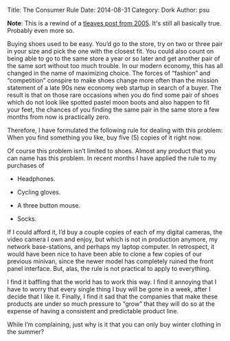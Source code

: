 Title: The Consumer Rule
Date: 2014-08-31
Category: Dork
Author: psu

**Note**: This is a rewind of a <a href="http://tleaves.com/2005/05/12/the-consumer-rule/index.html">tleaves post from 2005</a>. It's still all basically true. Probably even more so.	

Buying shoes used to be easy. You’d go to the store, try on two or three pair in your size and pick the one with the closest fit. You could also count on being able to go to the same store a year or so later and get another pair of the same sort without too much trouble. In our modern economy, this has all changed in the name of maximizing choice. The forces of “fashion” and “competition” conspire to make shoes change more often than the mission statement of a late 90s new economy web startup in search of a buyer. The result is that on those rare occasions when you do find some pair of shoes which do not look like spotted pastel moon boots and also happen to fit your feet, the chances of you finding the same pair in the same store a few months from now is practically zero.

Therefore, I have formulated the following rule for dealing with this problem: When you find something you like, buy five (5) copies of it right now.

Of course this problem isn’t limited to shoes. Almost any product that you can name has this problem. In recent months I have applied the rule to my purchases of

- Headphones.

- Cycling gloves.

- A three button mouse.

- Socks.

If I could afford it, I’d buy a couple copies of each of my digital cameras, the video camera I own and enjoy, but which is not in production anymore, my network base-stations, and perhaps my laptop computer. In retrospect, it would have been nice to have been able to clone a few copies of our previous minivan, since the newer model has completely ruined the front panel interface. But, alas, the rule is not practical to apply to everything.

I find it baffling that the world has to work this way. I find it annoying that I have to worry that every single thing I buy will be gone in a week, after I decide that I like it. Finally, I find it sad that the companies that make these products are under so much pressure to “grow” that they will do so at the expense of having a consistent and predictable product line.

While I’m complaining, just why is it that you can only buy winter clothing in the summer?